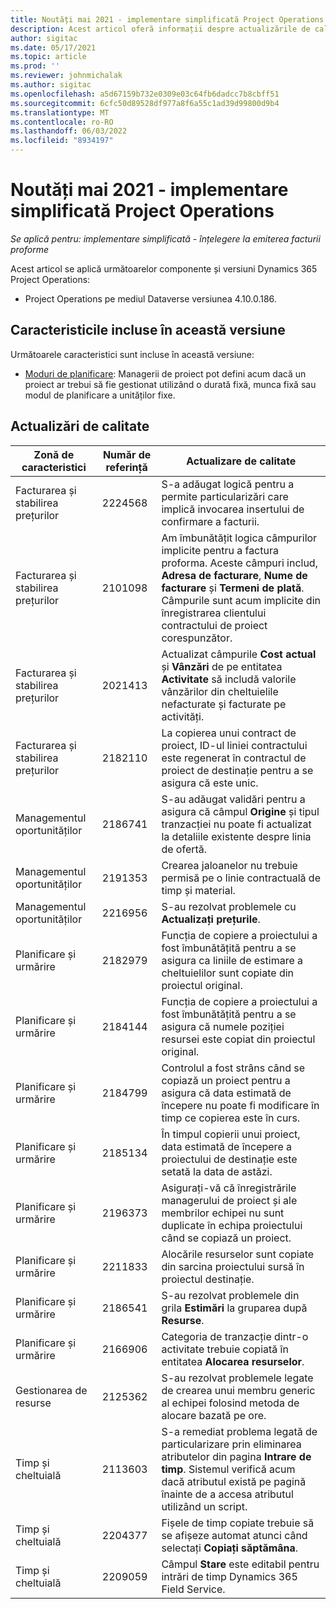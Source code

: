 ```yaml
---
title: Noutăți mai 2021 - implementare simplificată Project Operations
description: Acest articol oferă informații despre actualizările de calitate disponibile în versiunea din mai 2021 de implementare a Project Operations lite.
author: sigitac
ms.date: 05/17/2021
ms.topic: article
ms.prod: ''
ms.reviewer: johnmichalak
ms.author: sigitac
ms.openlocfilehash: a5d67159b732e0309e03c64fb6dadcc7b8cbff51
ms.sourcegitcommit: 6cfc50d89528df977a8f6a55c1ad39d99800d9b4
ms.translationtype: MT
ms.contentlocale: ro-RO
ms.lasthandoff: 06/03/2022
ms.locfileid: "8934197"
---
```

# <a name="whats-new-may-2021---project-operations-lite-deployment"></a>Noutăți mai 2021 - implementare simplificată Project Operations

_Se aplică pentru: implementare simplificată - înțelegere la emiterea facturii proforme_

Acest articol se aplică următoarelor componente și versiuni Dynamics 365 Project Operations:

   - Project Operations pe mediul Dataverse versiunea 4.10.0.186.

## <a name="features-included-in-this-release"></a>Caracteristicile incluse în această versiune

Următoarele caracteristici sunt incluse în această versiune:

- [Moduri de planificare](../../project-management/scheduling-modes.md): Managerii de proiect pot defini acum dacă un proiect ar trebui să fie gestionat utilizând o durată fixă, munca fixă sau modul de planificare a unităților fixe.

## <a name="quality-updates"></a>Actualizări de calitate

| **Zonă de caracteristici** | **Număr de referință** | **Actualizare de calitate** |
| --- | --- | --- |
| Facturarea și stabilirea prețurilor | 2224568 | S-a adăugat logică pentru a permite particularizări care implică invocarea insertului de confirmare a facturii. |
| Facturarea și stabilirea prețurilor | 2101098 | Am îmbunătățit logica câmpurilor implicite pentru a factura proforma. Aceste câmpuri includ, **Adresa de facturare**, **Nume de facturare** și **Termeni de plată**. Câmpurile sunt acum implicite din înregistrarea clientului contractului de proiect corespunzător. |
| Facturarea și stabilirea prețurilor | 2021413 | Actualizat câmpurile **Cost actual** și **Vânzări** de pe entitatea **Activitate** să includă valorile vânzărilor din cheltuielile nefacturate și facturate pe activități. |
| Facturarea și stabilirea prețurilor | 2182110 | La copierea unui contract de proiect, ID-ul liniei contractului este regenerat în contractul de proiect de destinație pentru a se asigura că este unic. |
| Managementul oportunităților | 2186741 | S-au adăugat validări pentru a asigura că câmpul **Origine** și tipul tranzacției nu poate fi actualizat la detaliile existente despre linia de ofertă. |
| Managementul oportunităților | 2191353 | Crearea jaloanelor nu trebuie permisă pe o linie contractuală de timp și material. |
| Managementul oportunităților | 2216956 | S-au rezolvat problemele cu **Actualizați prețurile**. |
| Planificare și urmărire | 2182979 | Funcția de copiere a proiectului a fost îmbunătățită pentru a se asigura ca liniile de estimare a cheltuielilor sunt copiate din proiectul original. |
| Planificare și urmărire | 2184144 | Funcția de copiere a proiectului a fost îmbunătățită pentru a se asigura că numele poziției resursei este copiat din proiectul original. |
| Planificare și urmărire | 2184799 | Controlul a fost strâns când se copiază un proiect pentru a asigura că data estimată de începere nu poate fi modificare în timp ce copierea este în curs. |
| Planificare și urmărire | 2185134 | În timpul copierii unui proiect, data estimată de începere a proiectului de destinație este setată la data de astăzi. |
| Planificare și urmărire | 2196373 | Asigurați-vă că înregistrările managerului de proiect și ale membrilor echipei nu sunt duplicate în echipa proiectului când se copiază un proiect. |
| Planificare și urmărire | 2211833 | Alocările resurselor sunt copiate din sarcina proiectului sursă în proiectul destinație. |
| Planificare și urmărire | 2186541 | S-au rezolvat problemele din grila **Estimări** la gruparea după **Resurse**. |
| Planificare și urmărire | 2166906 | Categoria de tranzacție dintr-o activitate trebuie copiată în entitatea **Alocarea resurselor**. |
| Gestionarea de resurse | 2125362 | S-au rezolvat problemele legate de crearea unui membru generic al echipei folosind metoda de alocare bazată pe ore. |
| Timp și cheltuială | 2113603 | S-a remediat problema legată de particularizare prin eliminarea atributelor din pagina **Intrare de timp**. Sistemul verifică acum dacă atributul există pe pagină înainte de a accesa atributul utilizând un script. |
| Timp și cheltuială | 2204377 | Fișele de timp copiate trebuie să se afișeze automat atunci când selectați **Copiați săptămâna**. |
| Timp și cheltuială | 2209059 | Câmpul **Stare** este editabil pentru intrări de timp Dynamics 365 Field Service. |
